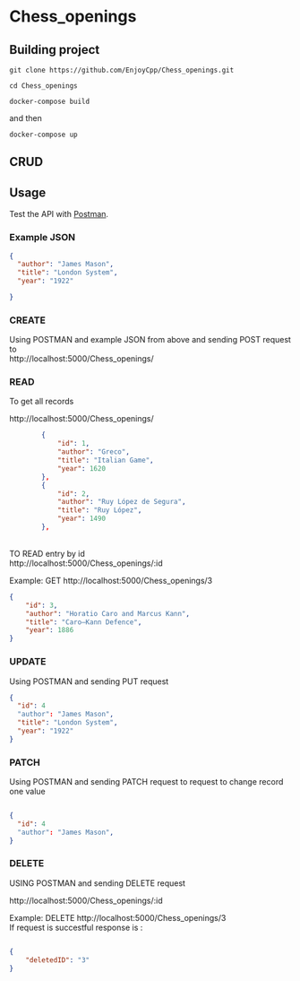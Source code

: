# Chess_openings
## Building project
```git clone https://github.com/EnjoyCpp/Chess_openings.git```

```cd Chess_openings```

```docker-compose build```

and then

```docker-compose up```

## CRUD

## Usage
Test the API with [Postman](https://www.postman.com/).

### Example JSON

```JSON
{
  "author": "James Mason",
  "title": "London System",
  "year": "1922"

}
```

### CREATE

Using POSTMAN and example JSON from above and sending POST request to <br>
http://localhost:5000/Chess_openings/


### READ

To get all records

http://localhost:5000/Chess_openings/
```JSON
        {
            "id": 1,
            "author": "Greco",
            "title": "Italian Game",
            "year": 1620
        },
        {
            "id": 2,
            "author": "Ruy López de Segura",
            "title": "Ruy López",
            "year": 1490
        },
```
<br>
TO READ entry by id
<br>
http://localhost:5000/Chess_openings/:id

Example: GET http://localhost:5000/Chess_openings/3

```JSON
{
    "id": 3,
    "author": "Horatio Caro and Marcus Kann",
    "title": "Caro–Kann Defence",
    "year": 1886
}
```

### UPDATE

Using POSTMAN and sending PUT request
<br>
```JSON
{
  "id": 4
  "author": "James Mason",
  "title": "London System",
  "year": "1922"
}
```


### PATCH

Using POSTMAN and sending PATCH request to request to change record one value

```JSON

{
  "id": 4
  "author": "James Mason",
}

```

### DELETE

USING POSTMAN and sending DELETE request

http://localhost:5000/Chess_openings/:id

Example: DELETE http://localhost:5000/Chess_openings/3
<br>
If request is succestful response is :

```JSON

{
    "deletedID": "3"
}
```